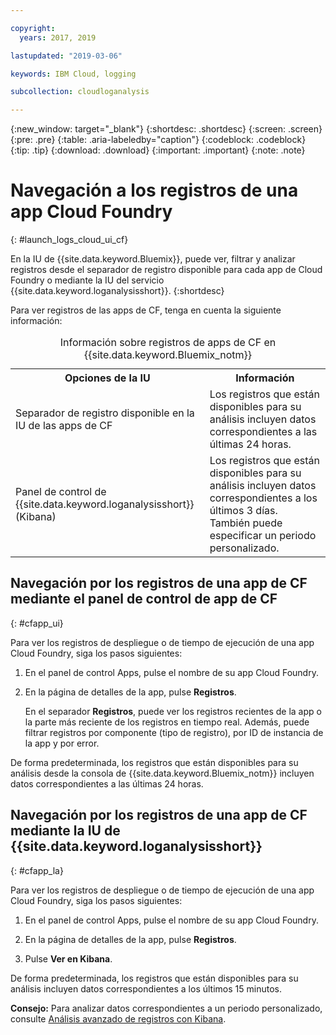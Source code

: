 ```yaml
---

copyright:
  years: 2017, 2019

lastupdated: "2019-03-06"

keywords: IBM Cloud, logging

subcollection: cloudloganalysis

---
```


{:new_window: target="_blank"}
{:shortdesc: .shortdesc}
{:screen: .screen}
{:pre: .pre}
{:table: .aria-labeledby="caption"}
{:codeblock: .codeblock}
{:tip: .tip}
{:download: .download}
{:important: .important}
{:note: .note}

# Navegación a los registros de una app Cloud Foundry
{: #launch_logs_cloud_ui_cf}

En la IU de {{site.data.keyword.Bluemix}}, puede ver, filtrar y analizar registros desde el separador de registro disponible para cada app de Cloud Foundry o mediante la IU del servicio {{site.data.keyword.loganalysisshort}}.
{:shortdesc}

Para ver registros de las apps de CF, tenga en cuenta la siguiente información: 

<table>
  <caption>Información sobre registros de apps de CF en {{site.data.keyword.Bluemix_notm}}</caption>
  <tr>
    <th>Opciones de la IU</th>
    <th>Información</th>
  </tr>
  <tr>
    <td>Separador de registro disponible en la IU de las apps de CF </td>
    <td>Los registros que están disponibles para su análisis incluyen datos correspondientes a las últimas 24 horas.</td>
  </tr>
  <tr>
    <td>Panel de control de {{site.data.keyword.loganalysisshort}} (Kibana)</td>
    <td>Los registros que están disponibles para su análisis incluyen datos correspondientes a los últimos 3 días. También puede especificar un periodo personalizado.</td>
  </tr>
</table>


## Navegación por los registros de una app de CF mediante el panel de control de app de CF 
{: #cfapp_ui}

Para ver los registros de despliegue o de tiempo de ejecución de una app Cloud Foundry, siga los pasos siguientes:

1. En el panel de control Apps, pulse el nombre de su app Cloud Foundry. 
    
2. En la página de detalles de la app, pulse **Registros**.
    
    En el separador **Registros**, puede ver los registros recientes de la app o la parte más reciente de los registros en tiempo real. Además, puede filtrar registros por componente (tipo de registro), por ID de instancia de la app y por error.
    
De forma predeterminada, los registros que están disponibles para su análisis desde la consola de {{site.data.keyword.Bluemix_notm}} incluyen datos correspondientes a las últimas 24 horas.


## Navegación por los registros de una app de CF mediante la IU de {{site.data.keyword.loganalysisshort}} 
{: #cfapp_la}

Para ver los registros de despliegue o de tiempo de ejecución de una app Cloud Foundry, siga los pasos siguientes:

1. En el panel de control Apps, pulse el nombre de su app Cloud Foundry. 
    
2. En la página de detalles de la app, pulse **Registros**.
    
3. Pulse **Ver en Kibana**.

De forma predeterminada, los registros que están disponibles para su análisis incluyen datos correspondientes a los últimos 15 minutos.

**Consejo:** Para analizar datos correspondientes a un periodo personalizado, consulte [Análisis avanzado de registros con Kibana](/docs/services/CloudLogAnalysis/kibana?topic=cloudloganalysis-analyzing_logs_Kibana#analyzing_logs_Kibana). 


